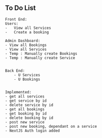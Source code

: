 ## To Do List

    Front End:
    Users:
    -   View all Services
    -   Create a booking

    Admin Dashboard:
    - View all Bookings
    - View all Services
    - Temp : Manually create Bookings
    - Temp : Manually create Service


    Back End:
        - U Services
        - U Bookings


    Implemented:
    - get all services
    - get service by id
    - delete service by id
    - get all bookings
    - get booking by id
    - delete booking by id
    - post new service
    - post new booking, dependant on a service
    - NextJS Auth login added
